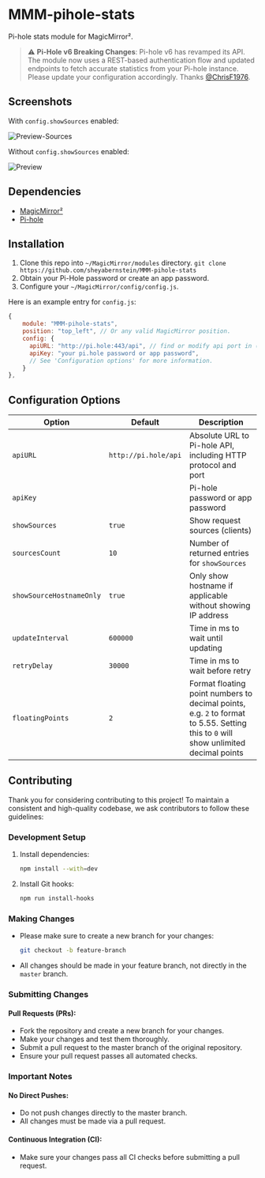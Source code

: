 # MMM-pihole-stats

Pi-hole stats module for MagicMirror².

> :warning: **Pi-Hole v6 Breaking Changes**: Pi-hole v6 has revamped its API. The module now uses a REST-based authentication flow and updated endpoints to fetch accurate statistics from your Pi-hole instance. Please update your configuration accordingly. Thanks [@ChrisF1976](https://github.com/ChrisF1976).

## Screenshots

With `config.showSources` enabled:

![Preview-Sources](docs/preview-showSources.png "Screen Shot (with Sources)")

Without `config.showSources` enabled:

![Preview](docs/preview.png "Screen Shot")

## Dependencies

- [MagicMirror²](https://github.com/MagicMirrorOrg/MagicMirror)
- [Pi-hole](https://pi-hole.net)

## Installation

1. Clone this repo into `~/MagicMirror/modules` directory.
   `git clone https://github.com/sheyabernstein/MMM-pihole-stats`
2. Obtain your Pi-Hole password or create an app password.
3. Configure your `~/MagicMirror/config/config.js`.

Here is an example entry for `config.js`:

```js
{
    module: "MMM-pihole-stats",
    position: "top_left", // Or any valid MagicMirror position.
    config: {
      apiURL: "http://pi.hole:443/api", // find or modify api port in (http://pi.hole/api/docs/#)
      apiKey: "your pi.hole password or app password",
      // See 'Configuration options' for more information.
    }
},
```

## Configuration Options

| **Option**               | **Default**          | **Description**                                                                                                                     |
| ------------------------ | -------------------- | ----------------------------------------------------------------------------------------------------------------------------------- |
| `apiURL`                 | `http://pi.hole/api` | Absolute URL to Pi-hole API, including HTTP protocol and port                                                                       |
| `apiKey`                 |                      | Pi-hole password or app password                                                                                                    |
| `showSources`            | `true`               | Show request sources (clients)                                                                                                      |
| `sourcesCount`           | `10`                 | Number of returned entries for `showSources`                                                                                        |
| `showSourceHostnameOnly` | `true`               | Only show hostname if applicable without showing IP address                                                                         |
| `updateInterval`         | `600000`             | Time in ms to wait until updating                                                                                                   |
| `retryDelay`             | `30000`              | Time in ms to wait before retry                                                                                                     |
| `floatingPoints`         | `2`                  | Format floating point numbers to decimal points, e.g. `2` to format to 5.55. Setting this to `0` will show unlimited decimal points |

## Contributing

Thank you for considering contributing to this project! To maintain a consistent and high-quality codebase, we ask contributors to follow these guidelines:

### Development Setup

1. Install dependencies:
    ```bash
    npm install --with=dev
    ```
2. Install Git hooks:
    ```bash
    npm run install-hooks
    ```

### Making Changes

- Please make sure to create a new branch for your changes:
    ```bash
    git checkout -b feature-branch
    ```
- All changes should be made in your feature branch, not directly in the `master` branch.

### Submitting Changes

#### Pull Requests (PRs):

- Fork the repository and create a new branch for your changes.
- Make your changes and test them thoroughly.
- Submit a pull request to the master branch of the original repository.
- Ensure your pull request passes all automated checks.

### Important Notes

#### No Direct Pushes:

- Do not push changes directly to the master branch.
- All changes must be made via a pull request.

#### Continuous Integration (CI):

- Make sure your changes pass all CI checks before submitting a pull request.
